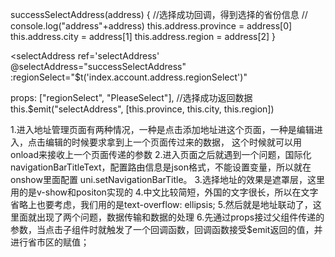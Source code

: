 successSelectAddress(address) { //选择成功回调，得到选择的省份信息
    // console.log("address"+address)
    this.address.province = address[0]
    this.address.city = address[1]
    this.address.region = address[2]
}


<selectAddress ref='selectAddress' @selectAddress="successSelectAddress" :regionSelect="$t('index.account.address.regionSelect')"
	</selectAddress>

props: ["regionSelect", "PleaseSelect"],
         //选择成功返回数据
this.$emit("selectAddress", [this.province, this.city, this.region])

1.进入地址管理页面有两种情况，一种是点击添加地址进这个页面，一种是编辑进入，点击编辑的时候要求拿到上一个页面传过来的数据，
这个时候就可以用onload来接收上一个页面传递的参数
2.进入页面之后就遇到一个问题，国际化navigationBarTitleText，配置路由信息是json格式，不能设置变量，所以就在onshow里面配置
uni.setNavigationBarTitle。
3.选择地址的效果是遮罩层，这里用的是v-show和positon实现的
4.中文比较简短，外国的文字很长，所以在文字省略上也要考虑，我们用的是text-overflow: ellipsis;
5.然后就是地址联动了，这里面就出现了两个问题，数据传输和数据的处理
6.先通过props接过父组件传递的参数，当点击子组件时就触发了一个回调函数，回调函数接受$emit返回的值，并进行省市区的赋值；
